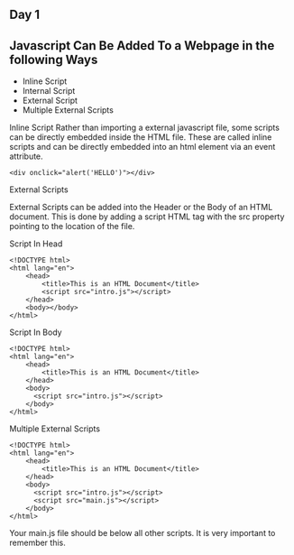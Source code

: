 ## Day 1 

## Javascript Can Be Added To a Webpage in the following Ways 
* Inline Script 
* Internal Script
* External Script 
* Multiple External Scripts

Inline Script 
Rather than importing a external javascript file, some scripts can be directly embedded inside the HTML file. These are called inline scripts and can be directly embedded into an html element via an event attribute. 

```
<div onclick="alert('HELLO')"></div>
```

External Scripts

External Scripts can be added into the Header or the Body of an HTML document. This is done by adding a script HTML tag with the src property pointing to the location of the file. 


Script In Head
```
<!DOCTYPE html>
<html lang="en">
    <head>
        <title>This is an HTML Document</title>
        <script src="intro.js"></script>
    </head>
    <body></body>
</html>
```

Script In Body
```
<!DOCTYPE html>
<html lang="en">
    <head>
        <title>This is an HTML Document</title>
    </head>
    <body>
      <script src="intro.js"></script>
    </body>
</html>
```

Multiple External Scripts

```
<!DOCTYPE html>
<html lang="en">
    <head>
        <title>This is an HTML Document</title>
    </head>
    <body>
      <script src="intro.js"></script>
      <script src="main.js"></script>
    </body>
</html>
```

Your main.js file should be below all other scripts. It is very important to remember this.

